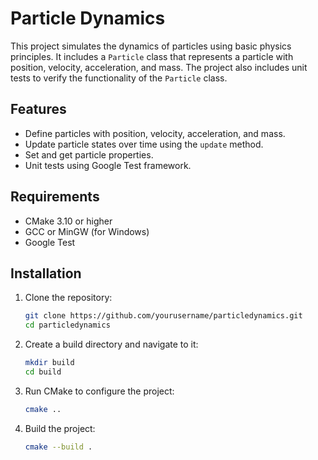 # Particle Dynamics

This project simulates the dynamics of particles using basic physics principles. It includes a `Particle` class that represents a particle with position, velocity, acceleration, and mass. The project also includes unit tests to verify the functionality of the `Particle` class.

## Features

- Define particles with position, velocity, acceleration, and mass.
- Update particle states over time using the `update` method.
- Set and get particle properties.
- Unit tests using Google Test framework.

## Requirements

- CMake 3.10 or higher
- GCC or MinGW (for Windows)
- Google Test

## Installation

1. Clone the repository:
    ```sh
    git clone https://github.com/yourusername/particledynamics.git
    cd particledynamics
    ```

2. Create a build directory and navigate to it:
    ```sh
    mkdir build
    cd build
    ```

3. Run CMake to configure the project:
    ```sh
    cmake ..
    ```

4. Build the project:
    ```sh
    cmake --build .
    ```

